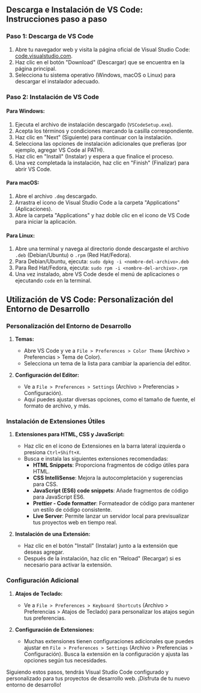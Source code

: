 
## Descarga e Instalación de VS Code: Instrucciones paso a paso

### Paso 1: Descarga de VS Code
1. Abre tu navegador web y visita la página oficial de Visual Studio Code: [code.visualstudio.com](https://code.visualstudio.com).
2. Haz clic en el botón "Download" (Descargar) que se encuentra en la página principal.
3. Selecciona tu sistema operativo (Windows, macOS o Linux) para descargar el instalador adecuado.

### Paso 2: Instalación de VS Code
#### Para Windows:
1. Ejecuta el archivo de instalación descargado (`VSCodeSetup.exe`).
2. Acepta los términos y condiciones marcando la casilla correspondiente.
3. Haz clic en "Next" (Siguiente) para continuar con la instalación.
4. Selecciona las opciones de instalación adicionales que prefieras (por ejemplo, agregar VS Code al PATH).
5. Haz clic en "Install" (Instalar) y espera a que finalice el proceso.
6. Una vez completada la instalación, haz clic en "Finish" (Finalizar) para abrir VS Code.

#### Para macOS:
1. Abre el archivo `.dmg` descargado.
2. Arrastra el icono de Visual Studio Code a la carpeta "Applications" (Aplicaciones).
3. Abre la carpeta "Applications" y haz doble clic en el icono de VS Code para iniciar la aplicación.

#### Para Linux:
1. Abre una terminal y navega al directorio donde descargaste el archivo `.deb` (Debian/Ubuntu) o `.rpm` (Red Hat/Fedora).
2. Para Debian/Ubuntu, ejecuta: `sudo dpkg -i <nombre-del-archivo>.deb`
3. Para Red Hat/Fedora, ejecuta: `sudo rpm -i <nombre-del-archivo>.rpm`
4. Una vez instalado, abre VS Code desde el menú de aplicaciones o ejecutando `code` en la terminal.

## Utilización de VS Code: Personalización del Entorno de Desarrollo

### Personalización del Entorno de Desarrollo
1. **Temas:**
   - Abre VS Code y ve a `File > Preferences > Color Theme` (Archivo > Preferencias > Tema de Color).
   - Selecciona un tema de la lista para cambiar la apariencia del editor.

2. **Configuración del Editor:**
   - Ve a `File > Preferences > Settings` (Archivo > Preferencias > Configuración).
   - Aquí puedes ajustar diversas opciones, como el tamaño de fuente, el formato de archivo, y más.

### Instalación de Extensiones Útiles
1. **Extensiones para HTML, CSS y JavaScript:**
   - Haz clic en el icono de Extensiones en la barra lateral izquierda o presiona `Ctrl+Shift+X`.
   - Busca e instala las siguientes extensiones recomendadas:
     - **HTML Snippets**: Proporciona fragmentos de código útiles para HTML.
     - **CSS IntelliSense**: Mejora la autocompletación y sugerencias para CSS.
     - **JavaScript (ES6) code snippets**: Añade fragmentos de código para JavaScript ES6.
     - **Prettier - Code formatter**: Formateador de código para mantener un estilo de código consistente.
     - **Live Server**: Permite lanzar un servidor local para previsualizar tus proyectos web en tiempo real.

2. **Instalación de una Extensión:**
   - Haz clic en el botón "Install" (Instalar) junto a la extensión que deseas agregar.
   - Después de la instalación, haz clic en "Reload" (Recargar) si es necesario para activar la extensión.

### Configuración Adicional
1. **Atajos de Teclado:**
   - Ve a `File > Preferences > Keyboard Shortcuts` (Archivo > Preferencias > Atajos de Teclado) para personalizar los atajos según tus preferencias.

2. **Configuración de Extensiones:**
   - Muchas extensiones tienen configuraciones adicionales que puedes ajustar en `File > Preferences > Settings` (Archivo > Preferencias > Configuración). Busca la extensión en la configuración y ajusta las opciones según tus necesidades.

Siguiendo estos pasos, tendrás Visual Studio Code configurado y personalizado para tus proyectos de desarrollo web. ¡Disfruta de tu nuevo entorno de desarrollo!
